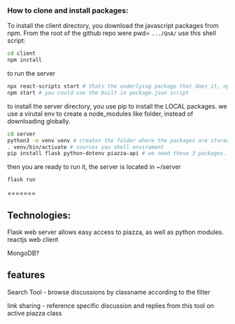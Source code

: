 ### How to clone and install packages:

To install the client directory, you download the javascript packages from npm. From the root
of the github repo were pwd= `.../QnA/` use this shell script:
```sh
cd client
npm install
```
to run the server

```bash
npx react-scripts start # thats the underlying package that does it, npx lets you reference things in nodemodules
npm start # you could use the built in package.json script
```

to install the server directory, you use pip to install the LOCAL packages. 
we use a virutal env to create a node_modules like folder, instead of downloading
globally.

```bash
cd server
python3 -m venv venv # creates the folder where the packages are stored
. venv/bin/activate # sources you shell enviroment
pip install flask python-dotenv piazza-api # we need these 3 packages.
```

then you are ready to run it, the server is located in ~/server

```sh
flask run
```

=======


## Technologies:
Flask web server allows easy access to piazza, as well as python modules.
reactjs web client

MongoDB?

## features

Search Tool - browse discussions by classname according to the filter

link sharing - reference specific discussion and replies from this tool on  active piazza class
